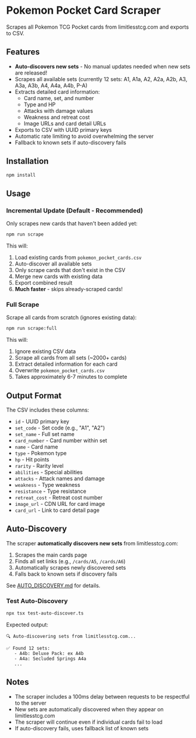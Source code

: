 # Pokemon Pocket Card Scraper

Scrapes all Pokemon TCG Pocket cards from limitlesstcg.com and exports to CSV.

## Features

- **Auto-discovers new sets** - No manual updates needed when new sets are released!
- Scrapes all available sets (currently 12 sets: A1, A1a, A2, A2a, A2b, A3, A3a, A3b, A4, A4a, A4b, P-A)
- Extracts detailed card information:
  - Card name, set, and number
  - Type and HP
  - Attacks with damage values
  - Weakness and retreat cost
  - Image URLs and card detail URLs
- Exports to CSV with UUID primary keys
- Automatic rate limiting to avoid overwhelming the server
- Fallback to known sets if auto-discovery fails

## Installation

```bash
npm install
```

## Usage

### Incremental Update (Default - Recommended)

Only scrapes new cards that haven't been added yet:

```bash
npm run scrape
```

This will:
1. Load existing cards from `pokemon_pocket_cards.csv`
2. Auto-discover all available sets
3. Only scrape cards that don't exist in the CSV
4. Merge new cards with existing data
5. Export combined result
6. **Much faster** - skips already-scraped cards!

### Full Scrape

Scrape all cards from scratch (ignores existing data):

```bash
npm run scrape:full
```

This will:
1. Ignore existing CSV data
2. Scrape all cards from all sets (~2000+ cards)
3. Extract detailed information for each card
4. Overwrite `pokemon_pocket_cards.csv`
5. Takes approximately 6-7 minutes to complete

## Output Format

The CSV includes these columns:
- `id` - UUID primary key
- `set_code` - Set code (e.g., "A1", "A2")
- `set_name` - Full set name
- `card_number` - Card number within set
- `name` - Card name
- `type` - Pokemon type
- `hp` - Hit points
- `rarity` - Rarity level
- `abilities` - Special abilities
- `attacks` - Attack names and damage
- `weakness` - Type weakness
- `resistance` - Type resistance
- `retreat_cost` - Retreat cost number
- `image_url` - CDN URL for card image
- `card_url` - Link to card detail page

## Auto-Discovery

The scraper **automatically discovers new sets** from limitlesstcg.com:

1. Scrapes the main cards page
2. Finds all set links (e.g., `/cards/A5`, `/cards/A6`)
3. Automatically scrapes newly discovered sets
4. Falls back to known sets if discovery fails

See [AUTO_DISCOVERY.md](./AUTO_DISCOVERY.md) for details.

### Test Auto-Discovery

```bash
npx tsx test-auto-discover.ts
```

Expected output:
```
🔍 Auto-discovering sets from limitlesstcg.com...

✅ Found 12 sets:
   - A4b: Deluxe Pack: ex A4b
   - A4a: Secluded Springs A4a
   ...
```

## Notes

- The scraper includes a 100ms delay between requests to be respectful to the server
- New sets are automatically discovered when they appear on limitlesstcg.com
- The scraper will continue even if individual cards fail to load
- If auto-discovery fails, uses fallback list of known sets
